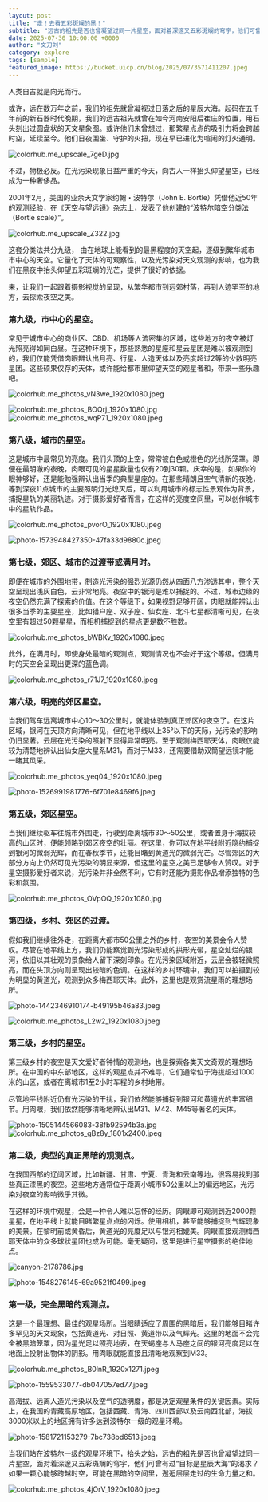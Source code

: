 ```yaml
---
layout: post
title: "走！去看五彩斑斓的黑！"
subtitle: "远古的祖先是否也曾凝望过同一片星空，面对着深邃又五彩斑斓的穹宇，他们可曾有过“目标是星辰大海”的渴求？如果一颗心能够跨越时空，可能在黑暗的空间里，邂逅层层走过的生命力量之和。"
date: 2025-07-30 10:00:00 +0000
author: "文刀刘"
category: explore
tags: [sample]
featured_image: https://bucket.uicp.cn/blog/2025/07/3571411207.jpeg
---
```


人类自古就是向光而行。

或许，远在数万年之前，我们的祖先就曾凝视过日落之后的星辰大海。起码在五千年前的新石器时代晚期，我们的远古祖先就曾在如今河南安阳后崔庄的位置，用石头刻出过圆盘状的天文星象图。或许他们未曾想过，那繁星点点的吸引力将会跨越时空，延续至今。他们日夜围坐、守护的火把，现在早已进化为喧闹的灯火通明。

![colorhub.me_upscale_7geD.jpg][1]

不过，物极必反。在光污染现象日益严重的今天，向古人一样抬头仰望星空，已经成为一种奢侈品。

2001年2月，美国的业余天文学家约翰・波特尔（John E. Bortle）凭借他近50年的观测经验，在《天空与望远镜》杂志上，发表了他创建的“波特尔暗空分类法（Bortle scale）”。

![colorhub.me_upscale_Z322.jpg][2]

这套分类法共分九级， 由在地球上能看到的最黑程度的天空起，逐级到繁华城市市中心的天空。它量化了天体的可观察性，以及光污染对天文观测的影响，也为我们在黑夜中抬头仰望五彩斑斓的光芒，提供了很好的依据。

来，让我们一起跟着摄影视觉的呈现，从繁华都市到远郊村落，再到人迹罕至的地方，去探索夜空之美。

### 第九级，市中心的星空。

常见于城市中心的商业区、CBD、机场等人流密集的区域，这些地方的夜空被灯光照亮得如同白昼。在这种环境下，那些熟悉的星座和星云星团是难以被观测到的，我们仅能凭借肉眼辨认出月亮、行星、人造天体以及亮度超过2等的少数明亮星团。这些硕果仅存的天体，或许能给都市里仰望天空的观星者和，带来一些乐趣吧。

![colorhub.me_photos_vN3we_1920x1080.jpeg][3]

![colorhub.me_photos_BOQrj_1920x1080.jpg][4]
![colorhub.me_photos_wqP71_1920x1080.jpeg][5]


### 第八级，城市的星空。

这是城市中最常见的亮度。我们头顶的上空，常常被白色或橙色的光线所笼罩。即便在最明澈的夜晚，肉眼可见的星星数量也仅有20到30颗。庆幸的是，如果你的眼神够好，还是能勉强辨认出当季的典型星座的。在那些晴朗且空气清新的夜晚，等到深夜11点城市的主要照明灯光熄灭后，可以利用城市的标志性景观作为背景，捕捉星轨的美丽轨迹。对于摄影爱好者而言，在这样的亮度空间里，可以创作城市中的星轨作品。

![colorhub.me_photos_pvorO_1920x1080.jpeg][6]

![photo-1573948427350-47fa33d9880c.jpeg][7]

### 第七级，郊区、城市的过渡带或满月时。

即便在城市的外围地带，制造光污染的强烈光源仍然从四面八方渗透其中，整个天空呈现出浅灰白色，云非常地亮。夜空中的银河是难以捕捉的。不过，城市边缘的夜空仍然充满了探索的价值。在这个等级下，如果视野足够开阔，肉眼就能辨认出很多当季的主要星座，比如猎户座、双子座、仙女座、北斗七星都清晰可见，在夜空里有超过50颗星星，而相机捕捉到的星点更是数不胜数。

![colorhub.me_photos_bWBKv_1920x1080.jpeg][8]

此外，在满月时，即使身处最暗的观测点，观测情况也不会好于这个等级。但满月时的天空会呈现出更深的蓝色调。

![colorhub.me_photos_r71J7_1920x1080.jpeg][9]

### 第六级，明亮的郊区星空。

当我们驾车远离城市中心10～30公里时，就能体验到真正郊区的夜空了。在这片区域，银河在天顶方向清晰可见，但在地平线以上35°以下的天际，光污染的影响仍旧显著。云层在光污染的照射下显得异常明亮。至于观测梅西耶天体，肉眼仅能较为清楚地辨认出仙女座大星系M31，而对于M33，还需要借助双筒望远镜才能一睹其风采。

![colorhub.me_photos_yeq04_1920x1080.jpeg][10]

![photo-1526991981776-6f701e8469f6.jpeg][11]

### 第五级，郊区星空。

当我们继续驱车往城市外围走，行驶到距离城市30～50公里，或者置身于海拔较高的山区时，便能领略到郊区夜空的壮丽。在这里，你可以在地平线附近隐约捕捉到银河的微弱光辉，而在春秋季节，还能目睹到黄道光的微弱光芒。尽管郊区的大部分方向上仍然可见光污染的明显来源，但这里的星空之美已足够令人赞叹。对于星空摄影爱好者来说，光污染并非全然不利，它有时还能为摄影作品增添独特的色彩和氛围。

![colorhub.me_photos_OVpOQ_1920x1080.jpg][12]

### 第四级，乡村、郊区的过渡。

假如我们继续往外走，在距离大都市50公里之外的乡村，夜空的美景会令人赞叹。尽管在地平线上方，我们仍能察觉到光污染形成的拱形光带，星空灿烂的银河，依旧以其壮观的景象给人留下深刻印象。在光污染区域附近，云层会被轻微照亮，而在头顶方向则呈现出较暗的色调。在这样的乡村环境中，我们可以拍摄到较为明显的黄道光，观测到众多梅西耶天体。此外，这里也是观赏流星雨的理想场所。

![photo-1442346910174-b49195b46a83.jpeg][13]

![colorhub.me_photos_L2w2_1920x1080.jpeg][14]

### 第三级，乡村的星空。

第三级乡村的夜空是天文爱好者钟情的观测地，也是探索各类天文奇观的理想场所。在中国的中东部地区，这样的观星点并不难寻，它们通常位于海拔超过1000米的山区，或者在离城市1至2小时车程的乡村地带。

尽管地平线附近仍有光污染的干扰，我们依然能够捕捉到银河和黄道光的丰富细节。用肉眼，我们依然能够清晰地辨认出M31、M42、M45等著名的天体。

![photo-1505144566083-38fb92594b3a.jpg][15]
![colorhub.me_photos_gBz8y_1801x2400.jpeg][16]

### 第二级，典型的真正黑暗的观测点。

在我国西部的辽阔区域，比如新疆、甘肃、宁夏、青海和云南等地，很容易找到那些真正漆黑的夜空。这些地方通常位于距离小城市50公里以上的偏远地区，光污染对夜空的影响微乎其微。

在这样的环境中观星，会是一种令人难以忘怀的经历。肉眼即可观测到近2000颗星星，在地平线上就能目睹繁星点点的闪烁。使用相机，甚至能够捕捉到气辉现象的美景。在黎明前或黄昏后，黄道光的亮度足以与银河相媲美。肉眼直接观测梅西耶天体中的众多球状星团也成为可能。毫无疑问，这里是进行星空摄影的绝佳地点。

![canyon-2178786.jpg][17]

![photo-1548276145-69a9521f0499.jpeg][18]

### 第一级，完全黑暗的观测点。

这是一个最理想、最佳的观星场所。当眼睛适应了周围的黑暗后，我们能够目睹许多罕见的天文现象，包括黄道光、对日照、黄道带以及气辉光。这里的地面不会完全被黑暗笼罩，因为星光足以照亮地表，在天蝎座与人马座之间的银河亮度足以在地面上投射出物体的阴影。用肉眼就能直接且清晰地观察到M33。

![colorhub.me_photos_B0lnR_1920x1271.jpeg][19]

![photo-1559533077-db047057ed77.jpeg][20]

高海拔、远离人造光污染以及空气的透明度，都是决定观星条件的关键因素。实际上，在我国的青藏高原地区，包括西藏、青海、四川西部以及云南西北部，海拔3000米以上的地区拥有许多达到波特尔一级的观星环境。

![photo-1581721153279-7bc738bd6513.jpeg][21]

当我们站在波特尔一级的观星环境下，抬头之始，远古的祖先是否也曾凝望过同一片星空，面对着深邃又五彩斑斓的穹宇，他们可曾有过“目标是星辰大海”的渴求？如果一颗心能够跨越时空，可能在黑暗的空间里，邂逅层层走过的生命力量之和。

![colorhub.me_photos_4jOrV_1920x1080.jpeg][22]


  [1]: https://bucket.uicp.cn/blog/2025/07/3223926633.jpg
  [2]: https://bucket.uicp.cn/blog/2025/07/3561041441.jpg
  [3]: https://bucket.uicp.cn/blog/2025/07/2135598240.jpeg
  [4]: https://bucket.uicp.cn/blog/2025/07/3962142715.jpg
  [5]: https://bucket.uicp.cn/blog/2025/07/290416616.jpeg
  [6]: https://bucket.uicp.cn/blog/2025/07/3820270859.jpeg
  [7]: https://bucket.uicp.cn/blog/2025/07/3892947790.jpeg
  [8]: https://bucket.uicp.cn/blog/2025/07/1208620152.jpeg
  [9]: https://bucket.uicp.cn/blog/2025/07/2279585681.jpeg
  [10]: https://bucket.uicp.cn/blog/2025/07/2269170101.jpeg
  [11]: https://bucket.uicp.cn/blog/2025/07/3124728954.jpeg
  [12]: https://bucket.uicp.cn/blog/2025/07/3475738526.jpg
  [13]: https://bucket.uicp.cn/blog/2025/07/1633210328.jpeg
  [14]: https://bucket.uicp.cn/blog/2025/07/1000454771.jpeg
  [15]: https://bucket.uicp.cn/blog/2025/07/3248572739.jpg
  [16]: https://bucket.uicp.cn/blog/2025/07/615843744.jpeg
  [17]: https://bucket.uicp.cn/blog/2025/07/2484165848.jpg
  [18]: https://bucket.uicp.cn/blog/2025/07/2014542316.jpeg
  [19]: https://bucket.uicp.cn/blog/2025/07/4040753630.jpeg
  [20]: https://bucket.uicp.cn/blog/2025/07/3234413090.jpeg
  [21]: https://bucket.uicp.cn/blog/2025/07/557173193.jpeg
  [22]: https://bucket.uicp.cn/blog/2025/07/3571411207.jpeg